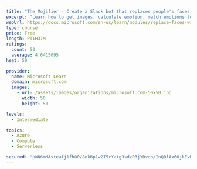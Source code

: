 ```yaml
---
title: "The Mojifier - Create a Slack bot that replaces people's faces with emojis matching their emotion"
excerpt: "Learn how to get images, calculate emotion, match emotions to emojis, and replace faces with emoji."
webUrl: https://docs.microsoft.com/en-us/learn/modules/replace-faces-with-emojis-matching-emotion/
type: course
price: Free
length: PT1H31M
ratings:
  count: 53
  average: 4.6415095
heat: 50

provider:
  name: Microsoft Learn
  domain: microsoft.com
  images:
    - url: /assets/images/organizations/microsoft.com-50x50.jpg
      width: 50
      height: 50

levels:
  - Intermediate

topics:
  - Azure
  - Compute
  - Serverless

secured: "pWN6mMAsteafj1fhO0/8nkBp1w2I5rYatg3sdzR3jYDvdo/InQ0lAx6OjkEvMGyQaWOXwFehPO2RBtNVJm/QL087eYw65JpeYR6nL3OkFGPqvxGAuQeQ7yV0HZdSBU2WUeBaOiV0sfc6SGx2/bnN0LvgncQCrRwIlflaZaI8Ac67iXieUdffR16EA/2GxADfoGnsKctkfyK7uXCW7Cnx+PIQyqIHIZQU2aBb3jMwpdUNYt0uzJteF6/mLMSIT83H2DV3lu4xmiTBQy3OQmW5zycKtmuUA+RKRl7aCrPOLovc5R4+5kasTKqwQAgMNAI4Ga4WaozWXKd1Fo3FyJjubaM7kyp5UxjZN00WQ9hAxfSlPaeNbKWnWtwEbYE6iFX5pJHDhHcSQnKII/k7R+ZA89uUapeG6mqvp4xJacgavK8=;PT5UBrVKncnBsg/eq/zXzg=="
---
```


